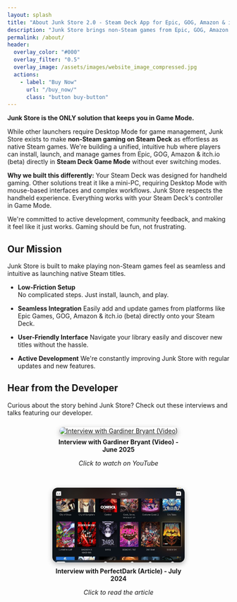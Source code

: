 ```yaml
---
layout: splash
title: "About Junk Store 2.0 - Steam Deck App for Epic, GOG, Amazon & itch.io (beta)"
description: "Junk Store brings non-Steam games from Epic, GOG, Amazon & itch.io (beta) to Steam Deck Game Mode. Available as standalone app or Decky plugin."
permalink: /about/
header:
  overlay_color: "#000"
  overlay_filter: "0.5"
  overlay_image: /assets/images/website_image_compressed.jpg
  actions:
    - label: "Buy Now"
      url: "/buy_now/"
      class: "button buy-button"
---
```

<div class="spacer mt-4"></div>


**Junk Store is the ONLY solution that keeps you in Game Mode.**

While other launchers require Desktop Mode for game management, Junk Store exists to make <strong>non-Steam gaming on Steam Deck</strong> as effortless as native Steam games. We're building a unified, intuitive hub where players can install, launch, and manage games from Epic, GOG, Amazon & itch.io (beta) directly in <strong>Steam Deck Game Mode</strong> without ever switching modes.

**Why we built this differently:** Your Steam Deck was designed for handheld gaming. Other solutions treat it like a mini-PC, requiring Desktop Mode with mouse-based interfaces and complex workflows. Junk Store respects the handheld experience. Everything works with your Steam Deck's controller in Game Mode.

We're committed to active development, community feedback, and making it feel like it just works. Gaming should be fun, not frustrating.


<h2>Our Mission</h2>

Junk Store is built to make playing non-Steam games feel as seamless and intuitive as launching native Steam titles.

- <strong>Low-Friction Setup</strong>  
  No complicated steps. Just install, launch, and play.

- <strong>Seamless Integration</strong> 
  Easily add and update games from platforms like Epic Games, GOG, Amazon & itch.io (beta) directly onto your Steam Deck.

- <strong>User-Friendly Interface</strong>
  Navigate your library easily and discover new titles without the hassle.

- <strong>Active Development</strong>
  We're constantly improving Junk Store with regular updates and new features.


<h2>Hear from the Developer</h2>

<p>Curious about the story behind Junk Store? Check out these interviews and talks featuring our developer.</p>

<div style="display: flex; flex-wrap: wrap; gap: 2rem; justify-content: center; margin-top: 1.5rem;">

  <!-- Video Interview -->
  <div style="max-width: 300px; text-align: center;">
    <a href="https://youtu.be/iRVFqHGkqio?si=H3RnIVYtWN6vxsaC" target="_blank" rel="noopener noreferrer">
      <img src="https://img.youtube.com/vi/iRVFqHGkqio/hqdefault.jpg" alt="Interview with Gardiner Bryant (Video)" loading="lazy" style="width: 100%; height: 169px; object-fit: cover; border-radius: 12px; box-shadow: 0 4px 12px rgba(0,0,0,0.3);">
    </a>
    <p style="margin-top: 0.5rem; font-weight: bold;">Interview with Gardiner Bryant (Video) - June 2025</p>
    <p style="font-style: italic; font-size: 0.9rem;">Click to watch on YouTube</p>
  </div>

  <!-- Article Interview -->
  <div style="max-width: 300px; text-align: center;">
    <a href="https://gardinerbryant.com/an-interview-with-the-dev-behind-junk-store/" target="_blank" rel="noopener noreferrer">
      <img src="/assets/images/JSInstall/Doom 64.jpeg" alt="Interview with Gardiner Bryant (Article)" style="width: 100%; height: 169px; object-fit: cover; border-radius: 12px; box-shadow: 0 4px 12px rgba(0,0,0,0.3);">
    </a>
    <p style="margin-top: 0.5rem; font-weight: bold;">Interview with PerfectDark (Article) - July 2024</p>
    <p style="font-style: italic; font-size: 0.9rem;">Click to read the article</p>
  </div>

</div>

<!-- <h2>Meet the Team</h2>

<p>Junk Store is brought to you by a small but dedicated team of developers and contributors:</p>

<div style="margin: 2rem 0;">

<p><strong>Active Contributors (Junk Store 2.0 &amp; Decky Plugin):</strong></p>
<ul>
  <li><strong>Eben Bruyns (junkrunner)</strong> - <em>Software Sorcerer</em> - Lead developer and creator</li>
  <li><strong>Annie Ryan (mrs junkrunner)</strong> - <em>Order Oracle</em> - Website, community support, and game testing</li>
  <li><strong>Tech</strong> - <em>Glitch Gladiator</em> - Junk Store functionality testing</li>
</ul>

<p><strong>Previous Contributors (Decky Plugin):</strong></p>
<ul>
  <li><strong>Jesse Bofill</strong> - <em>Visual Virtuoso</em> - UI design and graphics (inactive)</li>
  <li><strong>Logan (Beebles)</strong> - <em>UI Developer</em> - Interface development (inactive)</li>
</ul>

</div>

<p>Each contribution, no matter how big or small, has helped us move forward and evolve. We're grateful for everyone who has been part of the Junk Store journey.</p> -->
